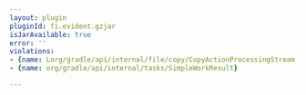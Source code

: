 ```yaml
---
layout: plugin
pluginId: fi.evident.gzjar
isJarAvailable: true
error: ''
violations:
- {name: Lorg/gradle/api/internal/file/copy/CopyActionProcessingStream;}
- {name: org/gradle/api/internal/tasks/SimpleWorkResult}

---
```

